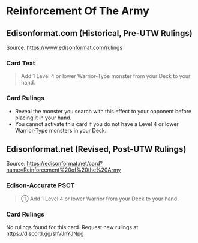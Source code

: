 # Reinforcement Of The Army

## Edisonformat.com (Historical, Pre-UTW Rulings)

Source: https://www.edisonformat.com/rulings

### Card Text

> Add 1 Level 4 or lower Warrior-Type monster from your Deck to your hand.

### Card Rulings

*   Reveal the monster you search with this effect to your opponent before placing it in your hand.
*   You cannot activate this card if you do not have a Level 4 or lower Warrior-Type monsters in your Deck.

## Edisonformat.net (Revised, Post-UTW Rulings)

Source: https://edisonformat.net/card?name=Reinforcement%20of%20the%20Army

### Edison-Accurate PSCT

> ① Add 1 Level 4 or lower Warrior from your Deck to your hand.

### Card Rulings

No rulings found for this card. Request new rulings at https://discord.gg/shVJnYJNpg
            